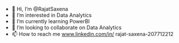 - 👋 Hi, I’m @RajatSaxena
- 👀 I’m interested in Data Analytics
- 🌱 I’m currently learning PowerBI
- 💞️ I’m looking to collaborate on Data Analytics
- 📫 How to reach me www.linkedin.com/in/
rajat-saxena-207712212



<!---
RajatSaxena2000/RajatSaxena2000 is a ✨ special ✨ repository because its `README.md` (this file) appears on your GitHub profile.
You can click the Preview link to take a look at your changes.
--->
